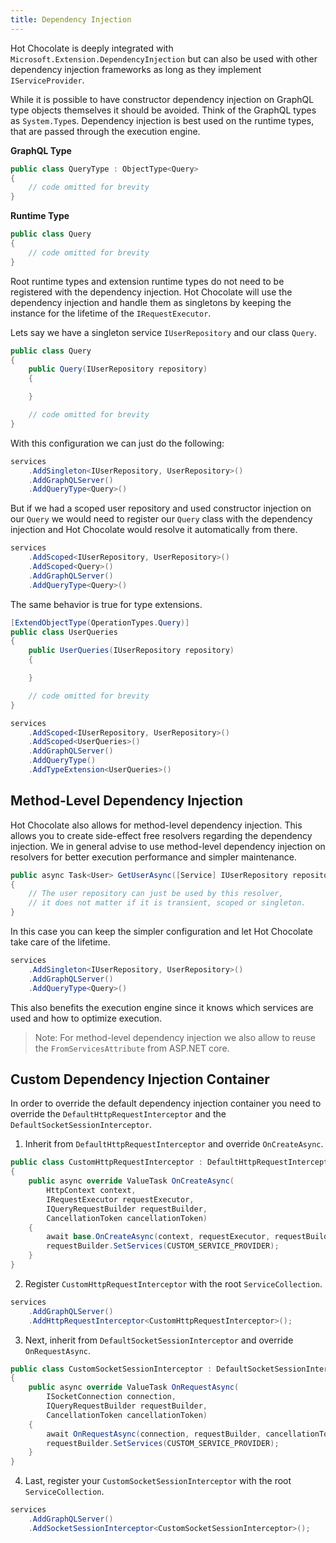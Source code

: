 ```yaml
---
title: Dependency Injection
---
```


Hot Chocolate is deeply integrated with `Microsoft.Extension.DependencyInjection` but can also be used with other dependency injection frameworks as long as they implement `IServiceProvider`.

While it is possible to have constructor dependency injection on GraphQL type objects themselves it should be avoided. Think of the GraphQL types as `System.Type`s. Dependency injection is best used on the runtime types, that are passed through the execution engine.

**GraphQL Type**

```csharp
public class QueryType : ObjectType<Query>
{
    // code omitted for brevity
}
```

**Runtime Type**

```csharp
public class Query
{
    // code omitted for brevity
}
```

Root runtime types and extension runtime types do not need to be registered with the dependency injection. Hot Chocolate will use the dependency injection and handle them as singletons by keeping the instance for the lifetime of the `IRequestExecutor`.

Lets say we have a singleton service `IUserRepository` and our class `Query`.

```csharp
public class Query
{
    public Query(IUserRepository repository)
    {

    }

    // code omitted for brevity
}
```

With this configuration we can just do the following:

```csharp
services
    .AddSingleton<IUserRepository, UserRepository>()
    .AddGraphQLServer()
    .AddQueryType<Query>()
```

But if we had a scoped user repository and used constructor injection on our `Query` we would need to register our `Query` class with the dependency injection and Hot Chocolate would resolve it automatically from there.

```csharp
services
    .AddScoped<IUserRepository, UserRepository>()
    .AddScoped<Query>()
    .AddGraphQLServer()
    .AddQueryType<Query>()
```

The same behavior is true for type extensions.

```csharp
[ExtendObjectType(OperationTypes.Query)]
public class UserQueries
{
    public UserQueries(IUserRepository repository)
    {

    }

    // code omitted for brevity
}
```

```csharp
services
    .AddScoped<IUserRepository, UserRepository>()
    .AddScoped<UserQueries>()
    .AddGraphQLServer()
    .AddQueryType()
    .AddTypeExtension<UserQueries>()
```

## Method-Level Dependency Injection

Hot Chocolate also allows for method-level dependency injection. This allows you to create side-effect free resolvers regarding the dependency injection. We in general advise to use method-level dependency injection on resolvers for better execution performance and simpler maintenance.

```csharp
public async Task<User> GetUserAsync([Service] IUserRepository repository)
{
    // The user repository can just be used by this resolver,
    // it does not matter if it is transient, scoped or singleton.
}
```

In this case you can keep the simpler configuration and let Hot Chocolate take care of the lifetime.

```csharp
services
    .AddSingleton<IUserRepository, UserRepository>()
    .AddGraphQLServer()
    .AddQueryType<Query>()
```

This also benefits the execution engine since it knows which services are used and how to optimize execution.

> Note: For method-level dependency injection we also allow to reuse the `FromServicesAttribute` from ASP.NET core.

## Custom Dependency Injection Container

In order to override the default dependency injection container you need to override the `DefaultHttpRequestInterceptor` and the `DefaultSocketSessionInterceptor`.

1. Inherit from `DefaultHttpRequestInterceptor` and override `OnCreateAsync`.

```csharp
public class CustomHttpRequestInterceptor : DefaultHttpRequestInterceptor
{
    public async override ValueTask OnCreateAsync(
        HttpContext context,
        IRequestExecutor requestExecutor,
        IQueryRequestBuilder requestBuilder,
        CancellationToken cancellationToken)
    {
        await base.OnCreateAsync(context, requestExecutor, requestBuilder, cancellationToken);
        requestBuilder.SetServices(CUSTOM_SERVICE_PROVIDER);
    }
}
```

2. Register `CustomHttpRequestInterceptor` with the root `ServiceCollection`.

```csharp
services
    .AddGraphQLServer()
    .AddHttpRequestInterceptor<CustomHttpRequestInterceptor>();
```

3. Next, inherit from `DefaultSocketSessionInterceptor` and override `OnRequestAsync`.

```csharp
public class CustomSocketSessionInterceptor : DefaultSocketSessionInterceptor
{
    public async override ValueTask OnRequestAsync(
        ISocketConnection connection,
        IQueryRequestBuilder requestBuilder,
        CancellationToken cancellationToken)
    {
        await OnRequestAsync(connection, requestBuilder, cancellationToken);
        requestBuilder.SetServices(CUSTOM_SERVICE_PROVIDER);
    }
}
```

4. Last, register your `CustomSocketSessionInterceptor` with the root `ServiceCollection`.

```csharp
services
    .AddGraphQLServer()
    .AddSocketSessionInterceptor<CustomSocketSessionInterceptor>();
```
